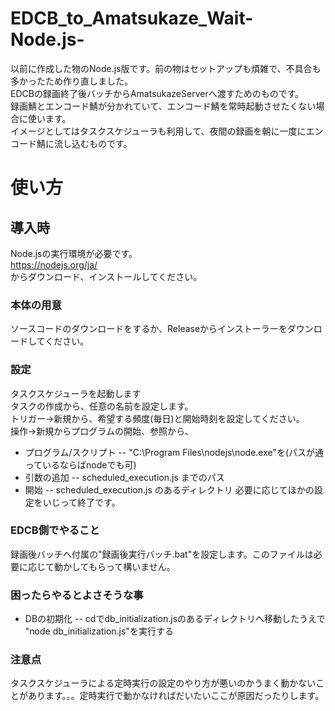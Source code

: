 # EDCB_to_Amatsukaze_Wait-Node.js-
以前に作成した物のNode.js版です。前の物はセットアップも煩雑で、不具合も多かったため作り直しました。  
EDCBの録画終了後バッチからAmatsukazeServerへ渡すためのものです。  
録画鯖とエンコード鯖が分かれていて、エンコード鯖を常時起動させたくない場合に使います。  
イメージとしてはタスクスケジューラも利用して、夜間の録画を朝に一度にエンコード鯖に流し込むものです。  


# 使い方
## 導入時
Node.jsの実行環境が必要です。  
https://nodejs.org/ja/  
からダウンロード、インストールしてください。  

### 本体の用意
ソースコードのダウンロードをするか、Releaseからインストーラーをダウンロードしてください。  

### 設定
タスクスケジューラを起動します  
タスクの作成から、任意の名前を設定します。  
トリガー→新規から、希望する頻度(毎日)と開始時刻を設定してください。  
操作→新規からプログラムの開始、参照から、
- プログラム/スクリプト
-- "C:\Program Files\nodejs\node.exe"を(パスが通っているならばnodeでも可)
- 引数の追加
-- scheduled_execution.js までのパス
- 開始
-- scheduled_execution.js のあるディレクトリ
必要に応じてほかの設定をいじって終了です。



### EDCB側でやること
録画後バッチへ付属の"録画後実行バッチ.bat"を設定します。このファイルは必要に応じて動かしてもらって構いません。

### 困ったらやるとよさそうな事
- DBの初期化
-- cdでdb_initialization.jsのあるディレクトリへ移動したうえで  
"node db_initialization.js"を実行する

### 注意点
タスクスケジューラによる定時実行の設定のやり方が悪いのかうまく動かないことがあります。。。定時実行で動かなければだいたいここが原因だったりします。
